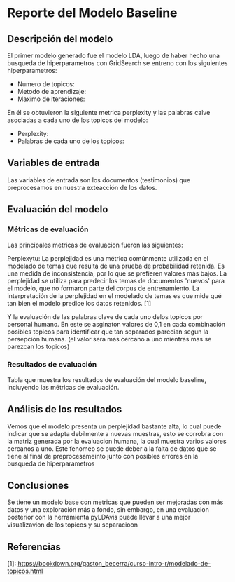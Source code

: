 # Reporte del Modelo Baseline

## Descripción del modelo

El primer modelo generado fue el modelo LDA, luego de haber hecho una busqueda de hiperparametros con GridSearch se entreno con los siguientes hiperparametros:

* Numero de topicos:
* Metodo de aprendizaje:
* Maximo de iteraciones:

En él se obtuvieron la siguiente metrica perplexity y las palabras calve asociadas a cada uno de los topicos del modelo:


- Perplexity:
- Palabras de cada uno de los topicos:

## Variables de entrada

Las variables de entrada son los documentos (testimonios) que preprocesamos en nuestra exteacción de los datos.

## Evaluación del modelo

### Métricas de evaluación

Las principales metricas de evaluacion fueron las siguientes:

Perplexytu:
La perplejidad es una métrica comúnmente utilizada en el modelado de temas que resulta de una prueba de probabilidad retenida. Es una medida de inconsistencia, por lo que se prefieren valores más bajos. La perplejidad se utiliza para predecir los temas de documentos 'nuevos' para el modelo, que no formaron parte del corpus de entrenamiento. La interpretación de la perplejidad en el modelado de temas es que mide qué tan bien el modelo predice los datos retenidos. [1]

Y la evaluación de las palabras clave de cada uno delos topicos por personal humano. En este se asginaton valores de 0,1 en cada combinación posibles topicos para identificar que tan separados parecian segun la persepcion humana. (el valor sera mas cercano a uno mientras mas se parezcan los topicos)


### Resultados de evaluación

Tabla que muestra los resultados de evaluación del modelo baseline, incluyendo las métricas de evaluación.

## Análisis de los resultados

Vemos que el modelo presenta un perplejidad bastante alta, lo cual puede indicar que se adapta debilmente a nuevas muestras, esto se corrobra con la matriz generada por la evaluacion humana, la cual muestra varios valores cercanos a uno. Este fenomeo se puede deber a la falta de datos que se tiene al final de preprocesameinto junto con posibles errores en la busqueda de hiperparametros

## Conclusiones

Se tiene un modelo base con metricas que pueden ser mejoradas con más datos y una exploración más a fondo, sin embargo, en una evaluacion posterior con la herramienta pyLDAvis puede llevar a una mejor visualizavion de los topicos y su separacioon

## Referencias

[1\]: https://bookdown.org/gaston_becerra/curso-intro-r/modelado-de-topicos.html
